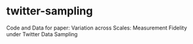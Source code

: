 # twitter-sampling
Code and Data for paper: Variation across Scales: Measurement Fidelity under Twitter Data Sampling

